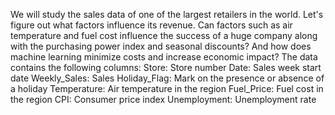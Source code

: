 We will study the sales data of one of the largest retailers in the world. Let's figure out what factors influence its revenue. Can factors such as air temperature and fuel cost influence the success of a huge company along with the purchasing power index and seasonal discounts? And how does machine learning minimize costs and increase economic impact?
The data contains the following columns:
  Store: Store number
  Date: Sales week start date
  Weekly_Sales: Sales
  Holiday_Flag: Mark on the presence or absence of a holiday
  Temperature: Air temperature in the region
  Fuel_Price: Fuel cost in the region
  CPI: Consumer price index
  Unemployment: Unemployment rate
